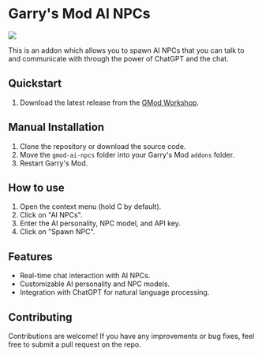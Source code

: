 # Garry's Mod AI NPCs

![](https://img.shields.io/steam/subscriptions/3142705974?label=Steam%20Subscriptions&style=for-the-badge&logo=steam)

This is an addon which allows you to spawn AI NPCs that you can talk to and communicate with through the power of ChatGPT and the chat.

## Quickstart

1. Download the latest release from the [GMod Workshop](https://steamcommunity.com/sharedfiles/filedetails/?id=3142705974).

## Manual Installation

1. Clone the repository or download the source code.
2. Move the `gmod-ai-npcs` folder into your Garry's Mod `addons` folder.
3. Restart Garry's Mod.

## How to use

1. Open the context menu (hold C by default).
2. Click on "AI NPCs".
3. Enter the AI personality, NPC model, and API key.
4. Click on "Spawn NPC".

## Features

- Real-time chat interaction with AI NPCs.
- Customizable AI personality and NPC models.
- Integration with ChatGPT for natural language processing.

## Contributing

Contributions are welcome! If you have any improvements or bug fixes, feel free to submit a pull request on the repo.
